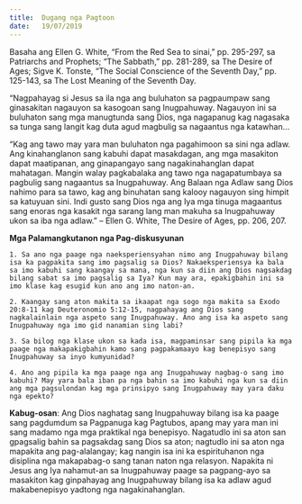 ```yaml
---
title:  Dugang nga Pagtoon
date:   19/07/2019
---
```


Basaha ang Ellen G. White, “From the Red Sea to sinai,” pp. 295-297, sa Patriarchs and Prophets; “The Sabbath,” pp. 281-289, sa The Desire of Ages; Sigve K. Tonste, “The Social Conscience of the Seventh Day,” pp. 125-143, sa The Lost Meaning of the Seventh Day.

“Nagpahayag si Jesus sa ila nga ang buluhaton sa pagpaumpaw sang ginasakitan nagauyon sa kasogoan sang Inugpahuway. Nagauyon ini sa buluhaton sang mga manugtunda sang Dios, nga nagapanug kag nagasaka sa tunga sang langit kag duta agud magbulig sa nagaantus nga katawhan…

“Kag ang tawo may yara man buluhaton nga pagahimoon sa sini nga adlaw. Ang kinahanglanon sang kabuhi dapat masakdagan, ang mga masakiton dapat maatipanan, ang ginapangayo sang nagakinahanglan dapat mahatagan. Mangin walay pagkabalaka ang tawo nga nagapatumbaya sa pagbulig sang nagaantus sa Inugpahuway. Ang Balaan nga Adlaw sang Dios nahimo para sa tawo, kag ang binuhatan sang kalooy nagauyon sing himpit sa katuyuan sini. Indi gusto sang Dios nga ang Iya mga tinuga magaantus sang enoras nga kasakit nga sarang lang man makuha sa Inugpahuway ukon sa iba nga adlaw.” – Ellen G. White, The Desire of Ages, pp. 206, 207.

**Mga Palamangkutanon nga Pag-diskusyunan**

`1. Sa ano nga paage nga naeksperiensyahan nimo ang Inugpahuway bilang isa ka pagpakita sang imo pagsalig sa Dios? Nakaeksperiensya ka bala sa imo kabuhi sang kaangay sa mana, nga kun sa diin ang Dios nagsakdag bilang sabat sa imo pagsalig sa Iya? Kun may ara, epakigbahin ini sa imo klase kag esugid kun ano ang imo naton-an.`

`2. Kaangay sang aton makita sa ikaapat nga sogo nga makita sa Exodo 20:8-11 kag Deuteronomio 5:12-15, nagpahayag ang Dios sang nagkalainlain nga aspeto sang Inugpahuway. Ano ang isa ka aspeto sang Inugpahuway nga imo gid nanamian sing labi?`

`3. Sa bilog nga klase ukon sa kada isa, magpaminsar sang pipila ka mga paage nga makapakigbahin kamo sang pagpakamaayo kag benepisyo sang Inugpahuway sa inyo kumyunidad?`

`4. Ano ang pipila ka mga paage nga ang Inugpahuway nagbag-o sang imo kabuhi? May yara bala iban pa nga bahin sa imo kabuhi nga kun sa diin ang mga pagsulondan kag mga prinsipyo sang Inugpahuway may yara daku nga epekto?`

**Kabug-osan**: Ang Dios naghatag sang Inugpahuway bilang isa ka paage sang pagdumdum sa Pagpanuga kag Pagtubos, apang may yara man ini sang madamo nga mga praktikal nga benepisyo. Nagatudlo ini sa aton san gpagsalig bahin sa pagsakdag sang Dios sa aton; nagtudlo ini sa aton nga mapakita ang pag-alalangay; kag nangin isa ini ka espirituhanon nga disiplina nga makapabag-o sang tanan naton nga relasyon. Napakita ni Jesus ang Iya nahamut-an sa Inugpahuway paage sa pagpang-ayo sa masakiton kag ginpahayag ang Inugpahuway bilang isa ka adlaw agud makabenepisyo yadtong nga nagakinahanglan.
